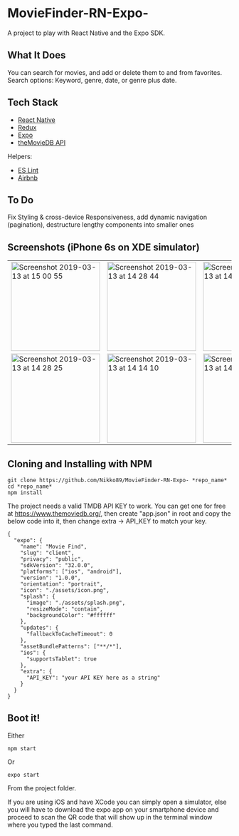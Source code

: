 # MovieFinder-RN-Expo-

A project to play with React Native and the Expo SDK.

## What It Does

You can search for movies, and add or delete them to and from favorites.
Search options: Keyword, genre, date, or genre plus date.

## Tech Stack

- [React Native](https://facebook.github.io/react-native/)
- [Redux](https://redux.js.org/)
- [Expo](https://expo.io/)
- [theMovieDB API](https://www.themoviedb.org/)

Helpers:

- [ES Lint](https://eslint.org/)
- [Airbnb](https://github.com/airbnb/javascript)

## To Do

Fix Styling & cross-device Responsiveness, add dynamic navigation (pagination), destructure lengthy components into smaller ones

## Screenshots (iPhone 6s on XDE simulator)

<table>
<tr><td>
<img width="200" alt="Screenshot 2019-03-13 at 15 00 55" src="https://user-images.githubusercontent.com/30399733/54284786-e1fc4100-45a0-11e9-8dcd-5582f420a711.png"></td><td><img width="200" alt="Screenshot 2019-03-13 at 14 28 44" src="https://user-images.githubusercontent.com/30399733/54283347-15899c00-459e-11e9-8118-0610a15d6afa.png"></td><td><img width="200" alt="Screenshot 2019-03-13 at 14 13 33" src="https://user-images.githubusercontent.com/30399733/54283334-128eab80-459e-11e9-98e9-fd73df384160.png"></td>
</tr>
<tr><td>
<img width="200" alt="Screenshot 2019-03-13 at 14 28 25" src="https://user-images.githubusercontent.com/30399733/54283336-13274200-459e-11e9-8abc-aca84c6f906c.png"></td>
<td>
<img width="200" alt="Screenshot 2019-03-13 at 14 14 10" src="https://user-images.githubusercontent.com/30399733/54283335-128eab80-459e-11e9-81b9-0ffd6d419645.png"></td><td><img width="200" alt="Screenshot 2019-03-13 at 14 31 44" src="https://user-images.githubusercontent.com/30399733/54283349-15899c00-459e-11e9-9289-a696dafc2c86.png">
</td></tr>
</table>

## Cloning and Installing with NPM

```
git clone https://github.com/Nikko89/MovieFinder-RN-Expo- *repo_name*
cd *repo_name*
npm install
```

The project needs a valid TMDB API KEY to work. You can get one for free at https://www.themoviedb.org/, then create "app.json" in root and copy the below code into it, then change extra -> API_KEY to match your key.

```
{
  "expo": {
    "name": "Movie Find",
    "slug": "client",
    "privacy": "public",
    "sdkVersion": "32.0.0",
    "platforms": ["ios", "android"],
    "version": "1.0.0",
    "orientation": "portrait",
    "icon": "./assets/icon.png",
    "splash": {
      "image": "./assets/splash.png",
      "resizeMode": "contain",
      "backgroundColor": "#ffffff"
    },
    "updates": {
      "fallbackToCacheTimeout": 0
    },
    "assetBundlePatterns": ["**/*"],
    "ios": {
      "supportsTablet": true
    },
    "extra": {
      "API_KEY": "your API KEY here as a string"
    }
  }
}

```

## Boot it!

Either

```
npm start
```

Or

```
expo start
```

From the project folder.

If you are using iOS and have XCode you can simply open a simulator, else you will have to download the expo app on your smartphone device and proceed to scan the QR code that will show up in the terminal window where you typed the last command.
